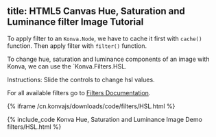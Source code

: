 title: HTML5 Canvas Hue, Saturation and Luminance filter Image Tutorial
---

To apply filter to an `Konva.Node`, we have to cache it first with `cache()` function. Then apply filter with `filter()` function.

To change hue, saturation and luminance components of an image with Konva, we can use the `Konva.Filters.HSL.

Instructions: Slide the controls to change hsl values.

For all available filters go to [Filters Documentation](/cn.konvajs/api/Konva.Filters.html).

{% iframe /cn.konvajs/downloads/code/filters/HSL.html %}

{% include_code Konva Hue, Saturation and Luminance Image Demo filters/HSL.html %}